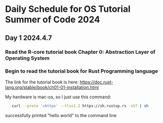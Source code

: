 # Daily Schedule for OS Tutorial Summer of Code 2024

## Day 1 2024.4.7

### Read the R-core tutorial book Chapter 0: Abstraction Layer of Operating System

### Begin to read the tutorial book for Rust Programming language

The link for the tutorial book is here: https://doc.rust-lang.org/stable/book/ch01-01-installation.html

My hardware is mac-os, so I just use this command:  

```sh
   curl --proto '=https' --tlsv1.2 https://sh.rustup.rs -sSf | sh
```


successfully printed "hello world" to the command line

